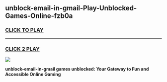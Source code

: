 
## unblock-email-in-gmail-Play-Unblocked-Games-Online-fzb0a
<h3>
<a href="https://premium76.site?title=unblock-email-in-gmail&ref=25A">CLICK TO PLAY</a></h3>
<hr>

<h3>
<a href="https://premium76.site?title=unblock-email-in-gmail&ref=25A">CLICK 2 PLAY</a>
  
</h3>

<a href="https://premium76.site?title=unblock-email-in-gmail&ref=25A"><img src="https://clearcache.store/games.png"></a>


**unblock-email-in-gmail games unblocked: Your Gateway to Fun and Accessible Online Gaming**

